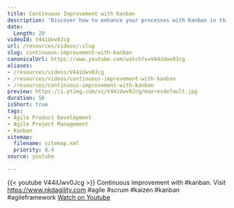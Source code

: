 ```yaml
---
title: Continuous Improvement with Kanban
description: 'Discover how to enhance your processes with Kanban in this insightful video on continuous improvement. Join us for agile transformation! #kanban #agile'
date:
  Length: 20
videoId: V44iUwv0Jcg
url: /resources/videos/:slug
slug: continuous-improvement-with-kanban
canonicalUrl: https://www.youtube.com/watch?v=V44iUwv0Jcg
aliases:
- /resources/videos/V44iUwv0Jcg
- /resources/videos/continuous-improvement-with-kanban
- /resources/continuous-improvement-with-kanban
preview: https://i.ytimg.com/vi/V44iUwv0Jcg/maxresdefault.jpg
duration: 56
isShort: true
tags:
- Agile Product Development
- Agile Project Management
- Kanban
sitemap:
  filename: sitemap.xml
  priority: 0.4
source: youtube

---
```

{{< youtube V44iUwv0Jcg >}} 
 Continuous Improvement with #kanban. Visit https://www.nkdagility.com #agile #scrum #kaizen #kanban #agileframework 
 [Watch on Youtube](https://www.youtube.com/watch?v=V44iUwv0Jcg)
